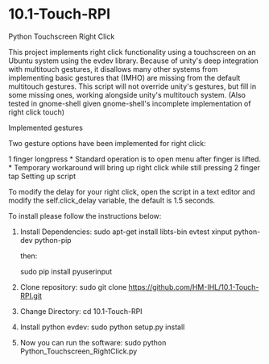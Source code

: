 # 10.1-Touch-RPI
Python Touchscreen Right Click

This project implements right click functionality using a touchscreen on an Ubuntu system using the evdev library. Because of unity's deep integration with multitouch gestures, it disallows many other systems from implementing basic gestures that (IMHO) are missing from the default multitouch gestures. This script will not override unity's gestures, but fill in some missing ones, working alongside unity's multitouch system. (Also tested in gnome-shell given gnome-shell's incomplete implementation of right click touch)

Implemented gestures

Two gesture options have been implemented for right click:

1 finger longpress * Standard operation is to open menu after finger is lifted. * Temporary workaround will bring up right click while still pressing
2 finger tap
Setting up script

To modify the delay for your right click, open the script in a text editor and modify the self.click_delay variable, the default is 1.5 seconds.

To install please follow the instructions below:

1) Install Dependencies:
sudo apt-get install libts-bin evtest xinput python-dev python-pip

    then:

    sudo pip install pyuserinput

2) Clone repository:
sudo git clone https://github.com/HM-IHL/10.1-Touch-RPI.git

3) Change Directory:
cd 10.1-Touch-RPI

4) Install python evdev:
sudo python setup.py install

5) Now you can run the software:
sudo python Python_Touchscreen_RightClick.py
